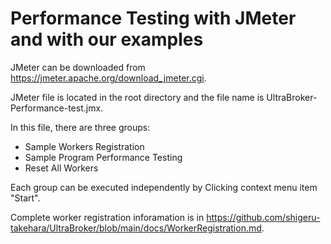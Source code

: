 # Performance Testing with JMeter and with our examples

JMeter can be downloaded from https://jmeter.apache.org/download_jmeter.cgi.

JMeter file is located in the root directory and the file name is UltraBroker-Performance-test.jmx.

In this file, there are three groups:
- Sample Workers Registration
- Sample Program Performance Testing
- Reset All Workers

Each group can be executed independently by Clicking context menu item "Start".

Complete worker registration inforamation is in https://github.com/shigeru-takehara/UltraBroker/blob/main/docs/WorkerRegistration.md.

  
